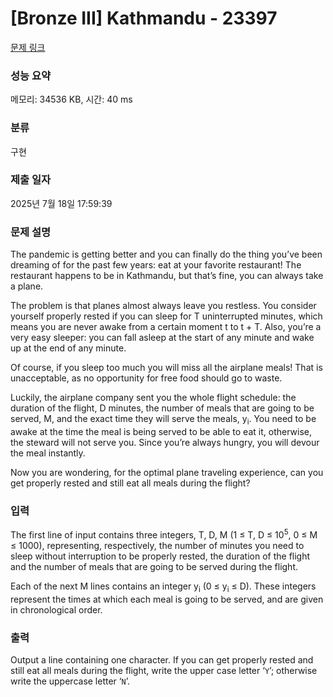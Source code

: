 # [Bronze III] Kathmandu - 23397 

[문제 링크](https://www.acmicpc.net/problem/23397) 

### 성능 요약

메모리: 34536 KB, 시간: 40 ms

### 분류

구현

### 제출 일자

2025년 7월 18일 17:59:39

### 문제 설명

<p>The pandemic is getting better and you can finally do the thing you’ve been dreaming of for the past few years: eat at your favorite restaurant! The restaurant happens to be in Kathmandu, but that’s fine, you can always take a plane.</p>

<p>The problem is that planes almost always leave you restless. You consider yourself properly rested if you can sleep for T uninterrupted minutes, which means you are never awake from a certain moment t to t + T. Also, you’re a very easy sleeper: you can fall asleep at the start of any minute and wake up at the end of any minute.</p>

<p>Of course, if you sleep too much you will miss all the airplane meals! That is unacceptable, as no opportunity for free food should go to waste.</p>

<p>Luckily, the airplane company sent you the whole flight schedule: the duration of the flight, D minutes, the number of meals that are going to be served, M, and the exact time they will serve the meals, y<sub>i</sub>. You need to be awake at the time the meal is being served to be able to eat it, otherwise, the steward will not serve you. Since you’re always hungry, you will devour the meal instantly.</p>

<p>Now you are wondering, for the optimal plane traveling experience, can you get properly rested and still eat all meals during the flight?</p>

### 입력 

 <p>The first line of input contains three integers, T, D, M (1 ≤ T, D ≤ 10<sup>5</sup>, 0 ≤ M ≤ 1000), representing, respectively, the number of minutes you need to sleep without interruption to be properly rested, the duration of the flight and the number of meals that are going to be served during the flight.</p>

<p>Each of the next M lines contains an integer y<sub>i</sub> (0 ≤ y<sub>i</sub> ≤ D). These integers represent the times at which each meal is going to be served, and are given in chronological order.</p>

### 출력 

 <p>Output a line containing one character. If you can get properly rested and still eat all meals during the flight, write the upper case letter ‘<code>Y</code>’; otherwise write the uppercase letter ‘<code>N</code>’.</p>

